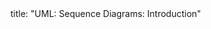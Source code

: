 <frontmatter>
title: "UML: Sequence Diagrams: Introduction"
</frontmatter>

<include src="index-body.md" boilerplate />
